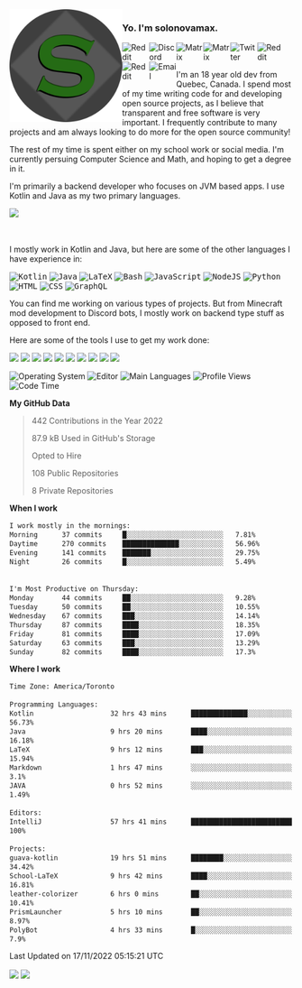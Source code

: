 <img align="left" alt="Avatar" width="200px" src="https://raw.githubusercontent.com/solonovamax/solonovamax/main/solonovamax-circle.png" />

### Yo. I'm solonovamax.

<a href="https://gitlab.com/solonovamax">
    <img align="left" alt="Reddit" width="48px" src="https://img.icons8.com/color/2x/gitlab.png">
</a>

<a href="https://discord.solonovamax.gay">
    <img align="left" alt="Discord" width="48px" src="https://img.icons8.com/color/2x/discord-logo.png">
</a>

<a href="https://matrix.to/#/@solonovamax:matrix.org?#gh-light-mode-only">
    <img align="left" alt="Matrix" width="48px" src="https://img.icons8.com/000000/material/2x/matrix-logo.png">
</a>
<a href="https://matrix.to/#/@solonovamax:matrix.org?#gh-dark-mode-only">
    <img align="left" alt="Matrix" width="48px" src="https://img.icons8.com/FFFFFF/material/2x/matrix-logo.png">
</a>

<a href="https://twitter.com/solonovamax">
    <img align="left" alt="Twitter" width="48px" src="https://img.icons8.com/color/2x/twitter.png">
</a>

<!-- <a href="https://twitch.tv/solonovamax">
    <img align="left" alt="Twitch" width="48px" src="https://img.icons8.com/color/2x/twitch.png">
</a> -->

<a href="https://reddit.com/u/solonovamax">
    <img align="left" alt="Reddit" width="48px" src="https://img.icons8.com/color/2x/reddit.png">
</a>

<a href="https://www.youtube.com/channel/UCTxCeyGu41WfEBT8mXpjHMA">
    <img align="left" alt="Reddit" width="48px" src="https://img.icons8.com/color/2x/youtube.png">
</a>

<a href="mailto:solonovamax@12oclockpoint.com">
    <img align="left" alt="Email" width="48px" src="https://img.icons8.com/fluency/2x/mail.png">
</a>

<!-- <a href="https://open.spotify.com/user/solonovamax">
    <img align="left" alt="Spotify" width="48px" src="https://img.icons8.com/color/2x/spotify.png">
</a> -->

<br/>
<br/>

I'm an 18 year old dev from Quebec, Canada.
I spend most of my time writing code for and developing open source projects, as I believe that transparent and free software is very important.
I frequently contribute to many projects and am always looking to do more for the open source community!

The rest of my time is spent either on my school work or social media. I'm currently persuing Computer Science and Math, and hoping to get a degree in it.

I'm primarily a backend developer who focuses on JVM based apps. I use Kotlin and Java as my two primary languages.


<a href="https://github.com/ryo-ma/github-profile-trophy"><img src="https://github-profile-trophy.vercel.app/?username=solonovamax&margin-w=15&row=1"/></a> 

<br/>

I mostly work in Kotlin and Java, but here are some of the other languages I have experience in:

<kbd><img height="32" alt="Kotlin" src="https://img.icons8.com/color/1x/kotlin.png"></kbd>
<kbd><img height="32" alt="Java" src="https://img.icons8.com/color/1x/java-coffee-cup-logo.png"></kbd>
<kbd><img height="32" alt="LaTeX" src="https://img.icons8.com/color/1x/latex.png"></kbd>
<kbd><img height="32" alt="Bash" src="https://img.icons8.com/color/1x/console.png"></kbd>
<kbd><img height="32" alt="JavaScript" src="https://img.icons8.com/color/1x/javascript.png"></kbd>
<kbd><img height="32" alt="NodeJS" src="https://img.icons8.com/color/1x/nodejs.png"></kbd>
<kbd><img height="32" alt="Python" src="https://img.icons8.com/color/1x/python.png"></kbd>
<kbd><img height="32" alt="HTML" src="https://img.icons8.com/color/1x/html-5.png"></kbd>
<kbd><img height="32" alt="CSS" src="https://img.icons8.com/color/1x/css3.png"></kbd>
<kbd><img height="32" alt="GraphQL" src="https://img.icons8.com/color/1x/graphql.png"></kbd>

You can find me working on various types of projects.
But from Minecraft mod development to Discord bots, I mostly work on backend type stuff as opposed to front end.

Here are some of the tools I use to get my work done:

<kbd><img height="32" src="https://img.icons8.com/color/2x/intellij-idea.png"></kbd>
<kbd><img height="32" src="https://img.icons8.com/color/2x/linux.png"></kbd>
<kbd><img height="32" src="https://img.icons8.com/fluent/2x/console.png"></kbd>
<kbd><img height="32" src="https://img.icons8.com/color/2x/open-source.png"></kbd>
<kbd><img height="32" src="https://img.icons8.com/color/2x/git.png"></kbd>
<kbd><img height="32" src="https://img.icons8.com/color/2x/docker.png"></kbd>
<kbd><img height="32" src="https://img.icons8.com/color/2x/mongodb.png"></kbd>
<kbd><img height="32" src="https://img.icons8.com/color/2x/nginx.png"></kbd>
<a href="?#gh-light-mode-only"><kbd><img height="32" src="https://img.icons8.com/metro/2x/mysql.png"></kbd></a>
<a href="?#gh-dark-mode-only"><kbd><img height="32" src="https://img.icons8.com/FFFFFF/metro/2x/mysql.png"></kbd></a>

![Operating System](https://img.shields.io/badge/OS-Arch%20Linux-informational?style=for-the-badge&logo=Arch%20Linux&logoColor=white&color=007ec6)
![Editor](https://img.shields.io/badge/Editor-IntelliJ%20Idea-informational?style=for-the-badge&logo=IntelliJ%20Idea&logoColor=white&color=007ec6)
![Main Languages](https://img.shields.io/badge/Main%20Languages-Java%20%26%20Kotlin-informational?style=for-the-badge&logo=Java&logoColor=white&color=007ec6)
![Profile Views](https://komarev.com/ghpvc/?username=solonovamax&color=blue&style=for-the-badge)
![Code Time](https://img.shields.io/endpoint?url=https://wakapi.dev/api/compat/shields/v1/solonovamax/interval:all_time&label=Code%20Time&style=for-the-badge&color=blue)

<!--START_SECTION:waka-->
**My GitHub Data**

> 442 Contributions in the Year 2022
> 
> 87.9 kB Used in GitHub's Storage
> 
> Opted to Hire
> 
> 108 Public Repositories
> 
> 8 Private Repositories
> 
**When I work** 

```text
I work mostly in the mornings: 
Morning      37 commits     █░░░░░░░░░░░░░░░░░░░░░░░░   7.81% 
Daytime      270 commits    ██████████████░░░░░░░░░░░   56.96% 
Evening      141 commits    ███████░░░░░░░░░░░░░░░░░░   29.75% 
Night        26 commits     █░░░░░░░░░░░░░░░░░░░░░░░░   5.49%


I'm Most Productive on Thursday: 
Monday       44 commits     ██░░░░░░░░░░░░░░░░░░░░░░░   9.28% 
Tuesday      50 commits     ██░░░░░░░░░░░░░░░░░░░░░░░   10.55% 
Wednesday    67 commits     ███░░░░░░░░░░░░░░░░░░░░░░   14.14% 
Thursday     87 commits     ████░░░░░░░░░░░░░░░░░░░░░   18.35% 
Friday       81 commits     ████░░░░░░░░░░░░░░░░░░░░░   17.09% 
Saturday     63 commits     ███░░░░░░░░░░░░░░░░░░░░░░   13.29% 
Sunday       82 commits     ████░░░░░░░░░░░░░░░░░░░░░   17.3%

```


**Where I work** 

```text
Time Zone: America/Toronto

Programming Languages: 
Kotlin                   32 hrs 43 mins      ██████████████░░░░░░░░░░░   56.73% 
Java                     9 hrs 20 mins       ████░░░░░░░░░░░░░░░░░░░░░   16.18% 
LaTeX                    9 hrs 12 mins       ███░░░░░░░░░░░░░░░░░░░░░░   15.94% 
Markdown                 1 hrs 47 mins       ░░░░░░░░░░░░░░░░░░░░░░░░░   3.1% 
JAVA                     0 hrs 52 mins       ░░░░░░░░░░░░░░░░░░░░░░░░░   1.49%

Editors: 
IntelliJ                 57 hrs 41 mins      █████████████████████████   100%

Projects: 
guava-kotlin             19 hrs 51 mins      ████████░░░░░░░░░░░░░░░░░   34.42% 
School-LaTeX             9 hrs 42 mins       ████░░░░░░░░░░░░░░░░░░░░░   16.81% 
leather-colorizer        6 hrs 0 mins        ██░░░░░░░░░░░░░░░░░░░░░░░   10.41% 
PrismLauncher            5 hrs 10 mins       ██░░░░░░░░░░░░░░░░░░░░░░░   8.97% 
PolyBot                  4 hrs 33 mins       █░░░░░░░░░░░░░░░░░░░░░░░░   7.9%

```


 Last Updated on 17/11/2022 05:15:21 UTC
<!--END_SECTION:waka-->

<div style="white-space:nowrap;width:100%;position: relative;display: inline-block">
<img align="center" src="https://github-readme-stats.vercel.app/api?username=solonovamax&custom_title=solonovamax%27s%20Github%20Stats&langs_count=5&include_all_commits=true&count_private=true&show_icons=true&theme=github_dark"/>
<img align="center" src="https://github-readme-stats.vercel.app/api/wakatime?api_domain=wakapi.dev&username=solonovamax&range=last_30_days&custom_title=solonovamax%27s+Primary+Languages+%28Last+Month%29&langs_count=10&show_icons=true&theme=github_dark"/>
</div>
